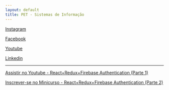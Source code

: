 ```yaml
---
layout: default
title: PET - Sistemas de Informação
---
```


<a href="https://www.instagram.com/petsi.ufc/" class="btn" target="_blank"><i class="fab fa-instagram"></i> Instagram</a>

<a href="https://www.facebook.com/petsiufc" class="btn" target="_blank"><i class="fab fa-facebook-square"></i> Facebook</a>

<a href="https://www.youtube.com/channel/UCnktWER26p3YdGJMZULGPnw" class="btn"><i class="fab fa-youtube"></i> Youtube</a>

<a href="https://www.linkedin.com/in/pet-si-2920571ab" class="btn"><i class="fab fa-linkedin"></i> Linkedin</a>

---
<a href="https://youtu.be/2ZjYm5Lp6zI" class="btn"><i class="fab fa-youtube"></i> Assistir no Youtube - React+Redux+Firebase Authentication (Parte 1)</a>

<a href="https://bit.ly/2zEjVAn" class="btn"><i class="fas fa-laptop-house"></i> Inscrever-se no Minicurso - React+Redux+Firebase Authentication (Parte 2)</a>
